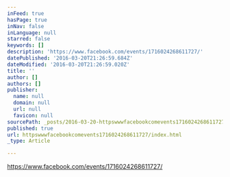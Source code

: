 ```yaml
---
inFeed: true
hasPage: true
inNav: false
inLanguage: null
starred: false
keywords: []
description: 'https://www.facebook.com/events/1716024268611727/'
datePublished: '2016-03-20T21:26:59.684Z'
dateModified: '2016-03-20T21:26:59.020Z'
title: ''
author: []
authors: []
publisher:
  name: null
  domain: null
  url: null
  favicon: null
sourcePath: _posts/2016-03-20-httpswwwfacebookcomevents1716024268611727.md
published: true
url: httpswwwfacebookcomevents1716024268611727/index.html
_type: Article

---
```

https://www.facebook.com/events/1716024268611727/